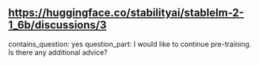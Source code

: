 ## https://huggingface.co/stabilityai/stablelm-2-1_6b/discussions/3

contains_question: yes
question_part: I would like to continue pre-training. Is there any additional advice?